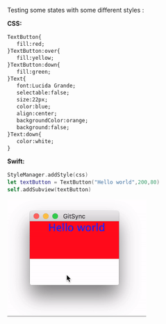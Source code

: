 Testing some states with some different styles<!--more--> :  

**CSS:**
```
TextButton{
   fill:red;
}TextButton:over{
   fill:yellow;
}TextButton:down{
   fill:green;
}Text{
   font:Lucida Grande;
   selectable:false;
   size:22px;
   color:blue;
   align:center;
   backgroundColor:orange;
   background:false;
}Text:down{
   color:white;
}
```
**Swift:**
```swift
StyleManager.addStyle(css)
let textButton = TextButton("Hello world",200,80)
self.addSubview(textButton)
```
<img width="320" alt="img" src="https://raw.githubusercontent.com/stylekit/img/master/23oifje2424.gif">
